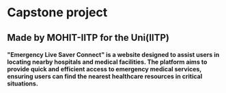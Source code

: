 <h1> Capstone project </h1>
<h2> Made by MOHIT-IITP for the Uni(IITP)</h2>
<h4>"Emergency Live Saver Connect" is a website designed to assist users in locating nearby hospitals and medical facilities. The platform aims to provide quick and efficient access to emergency medical services, ensuring users can find the nearest healthcare resources in critical situations.</h4>
